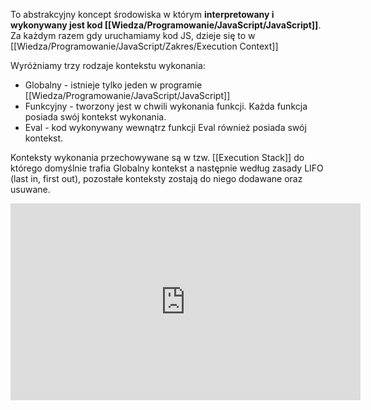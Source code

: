 To abstrakcyjny koncept środowiska w którym **interpretowany i wykonywany jest kod [[Wiedza/Programowanie/JavaScript/JavaScript]]**. Za każdym razem gdy uruchamiamy kod JS, dzieje się to w [[Wiedza/Programowanie/JavaScript/Zakres/Execution Context]]

Wyróżniamy trzy rodzaje kontekstu wykonania: 
- Globalny - istnieje tylko jeden w programie [[Wiedza/Programowanie/JavaScript/JavaScript]]
- Funkcyjny - tworzony jest w chwili wykonania funkcji. Każda funkcja posiada swój kontekst wykonania.
- Eval - kod wykonywany wewnątrz funkcji Eval również posiada swój kontekst.

Konteksty wykonania przechowywane są w tzw. [[Execution Stack]] do którego domyślnie trafia Globalny kontekst a następnie według zasady LIFO (last in, first out), pozostałe konteksty zostają do niego dodawane oraz usuwane. 

<iframe width="560" height="315" src="https://www.youtube.com/embed/Hb0RG60gwh8" title="YouTube video player" frameborder="0" allow="accelerometer; autoplay; clipboard-write; encrypted-media; gyroscope; picture-in-picture" allowfullscreen></iframe>
